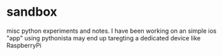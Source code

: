 # sandbox
misc python experiments and notes.
I have been working on an simple ios "app" using pythonista
may end up taregting a dedicated device like RaspberryPi
